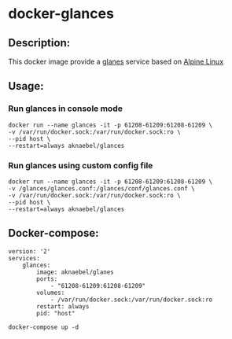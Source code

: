 # docker-glances

## Description:

This docker image provide a [glanes](https://glances.readthedocs.io/en/stable/index.html) service based on [Alpine Linux](https://hub.docker.com/_/alpine/)

## Usage:
### Run glances in console mode
```
docker run --name glances -it -p 61208-61209:61208-61209 \
-v /var/run/docker.sock:/var/run/docker.sock:ro \
--pid host \
--restart=always aknaebel/glances
```

### Run glances using custom config file
```
docker run --name glances -it -p 61208-61209:61208-61209 \
-v /glances/glances.conf:/glances/conf/glances.conf \
-v /var/run/docker.sock:/var/run/docker.sock:ro \
--pid host \
--restart=always aknaebel/glances
```

## Docker-compose:
``` 
version: '2'
services:
    glances:
        image: aknaebel/glanes
        ports:
            - "61208-61209:61208-61209"
        volumes:
            - /var/run/docker.sock:/var/run/docker.sock:ro
        restart: always
        pid: "host"
```

```
docker-compose up -d
```
